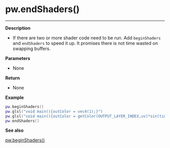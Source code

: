 # pw.endShaders()
---

**Description**

- If there are two or more shader code need to be run. Add `beginShaders` and `endShaders` to speed it up. It promises there is not time wasted on swapping buffers. 

**Parameters**

- None

**Return**

- None

**Example**

```lua:endShaders.lua
pw.beginShaders()
pw.glsl("void main(){outColor = vec4(1);}")
pw.glsl("void main(){outColor = getColor(OUTPUT_LAYER_INDEX,uv)*sin(time)/2.+.5;}")
pw.endShaders()
```

**See also**

[pw.beginShaders()](beginShaders.md)

